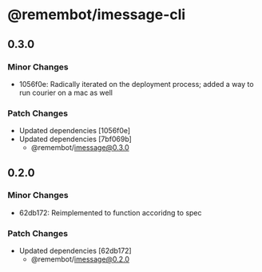 # @remembot/imessage-cli

## 0.3.0

### Minor Changes

- 1056f0e: Radically iterated on the deployment process; added a way to run courier on a mac as well

### Patch Changes

- Updated dependencies [1056f0e]
- Updated dependencies [7bf069b]
  - @remembot/imessage@0.3.0

## 0.2.0

### Minor Changes

- 62db172: Reimplemented to function accoridng to spec

### Patch Changes

- Updated dependencies [62db172]
  - @remembot/imessage@0.2.0

